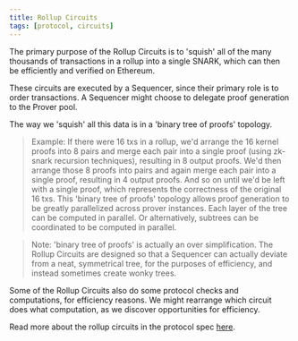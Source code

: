 ```yaml
---
title: Rollup Circuits
tags: [protocol, circuits]
---
```


The primary purpose of the Rollup Circuits is to 'squish' all of the many thousands of transactions in a rollup into a single SNARK, which can then be efficiently and verified on Ethereum.

These circuits are executed by a Sequencer, since their primary role is to order transactions. A Sequencer might choose to delegate proof generation to the Prover pool.

The way we 'squish' all this data is in a 'binary tree of proofs' topology.

> Example: If there were 16 txs in a rollup, we'd arrange the 16 kernel proofs into 8 pairs and merge each pair into a single proof (using zk-snark recursion techniques), resulting in 8 output proofs. We'd then arrange those 8 proofs into pairs and again merge each pair into a single proof, resulting in 4 output proofs. And so on until we'd be left with a single proof, which represents the correctness of the original 16 txs.
> This 'binary tree of proofs' topology allows proof generation to be greatly parallelized across prover instances. Each layer of the tree can be computed in parallel. Or alternatively, subtrees can be coordinated to be computed in parallel.

> Note: 'binary tree of proofs' is actually an over simplification. The Rollup Circuits are designed so that a Sequencer can actually deviate from a neat, symmetrical tree, for the purposes of efficiency, and instead sometimes create wonky trees.

Some of the Rollup Circuits also do some protocol checks and computations, for efficiency reasons. We might rearrange which circuit does what computation, as we discover opportunities for efficiency.

Read more about the rollup circuits in the protocol spec [here](../../../../protocol-specs/rollup-circuits/index.md).
